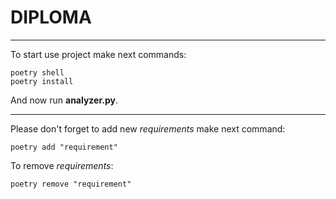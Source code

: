 # DIPLOMA

----
To start use project make next commands:
```
poetry shell
poetry install
```
And now run **analyzer.py**.

----
Please don't forget to add new _requirements_ make next command:
```
poetry add "requirement"
```
To remove _requirements_:
```
poetry remove "requirement"
```

